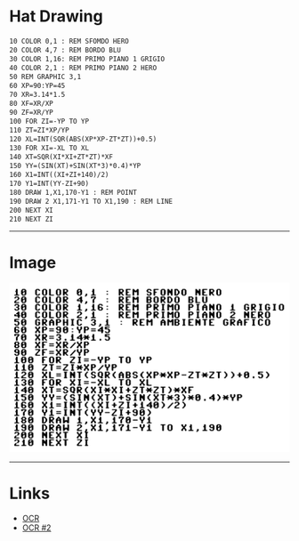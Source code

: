 
# Hat Drawing

```text/basic
10 COLOR 0,1 : REM SFOMDO HERO 
20 COLOR 4,7 : REM BORDO BLU 
30 COLOR 1,16: REM PRIMO PIANO 1 GRIGIO 
40 COLOR 2,1 : REM PRIMO PIANO 2 HERO 
50 REM GRAPHIC 3,1
60 XP=90:YP=45 
70 XR=3.14*1.5 
80 XF=XR/XP 
90 ZF=XR/YP 
100 FOR ZI=-YP TO YP 
110 ZT=ZI*XP/YP 
120 XL=INT(SQR(ABS(XP*XP-ZT*ZT))+0.5) 
130 FOR XI=-XL TO XL 
140 XT=SQR(XI*XI+ZT*ZT)*XF 
150 YY=(SIN(XT)+SIN(XT*3)*0.4)*YP 
160 X1=INT((XI+ZI+140)/2) 
170 Y1=INT(YY-ZI+90) 
180 DRAW 1,X1,170-Y1 : REM POINT 
190 DRAW 2 X1,171-Y1 TO X1,190 : REM LINE
200 NEXT XI 
210 NEXT ZI 
```

---

# Image

![hat.png](./art/hat.jpg "Hat Source")

---

# Links

- [OCR](https://www.onlineocr.net/)
- [OCR #2](https://imgtotext.net/)
  
 